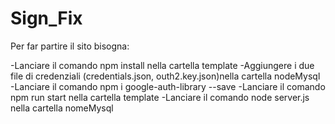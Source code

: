 # Sign_Fix

Per far partire il sito bisogna: 

-Lanciare il comando npm install nella cartella template
-Aggiungere i due file di credenziali (credentials.json, outh2.key.json)nella cartella nodeMysql
-Lanciare il comando npm i google-auth-library --save
-Lanciare il comando npm run start nella cartella template
-Lanciare il comando node server.js nella cartella nomeMysql
